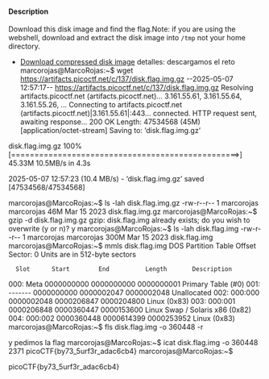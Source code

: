 

#### Description

Download this disk image and find the flag.Note: if you are using the webshell, download and extract the disk image into `/tmp` not your home directory.

- [Download compressed disk image](https://artifacts.picoctf.net/c/137/disk.flag.img.gz)
detalles: 
descargamos el reto 
marcorojas@MarcoRojas:~$ wget https://artifacts.picoctf.net/c/137/disk.flag.img.gz
--2025-05-07 12:57:17--  https://artifacts.picoctf.net/c/137/disk.flag.img.gz
Resolving artifacts.picoctf.net (artifacts.picoctf.net)... 3.161.55.61, 3.161.55.64, 3.161.55.26, ...
Connecting to artifacts.picoctf.net (artifacts.picoctf.net)|3.161.55.61|:443... connected.
HTTP request sent, awaiting response... 200 OK
Length: 47534568 (45M) [application/octet-stream]
Saving to: ‘disk.flag.img.gz’

disk.flag.img.gz              100%[=================================================>]  45.33M  10.5MB/s    in 4.3s

2025-05-07 12:57:23 (10.4 MB/s) - ‘disk.flag.img.gz’ saved [47534568/47534568]

marcorojas@MarcoRojas:~$ ls -lah disk.flag.img.gz
-rw-r--r-- 1 marcorojas marcorojas 46M Mar 15  2023 disk.flag.img.gz
marcorojas@MarcoRojas:~$ gzip -d disk.flag.img.gz
gzip: disk.flag.img already exists; do you wish to overwrite (y or n)? y
marcorojas@MarcoRojas:~$ ls -lah disk.flag.img
-rw-r--r-- 1 marcorojas marcorojas 300M Mar 15  2023 disk.flag.img
marcorojas@MarcoRojas:~$ mmls disk.flag.img
DOS Partition Table
Offset Sector: 0
Units are in 512-byte sectors

      Slot      Start        End          Length       Description
000:  Meta      0000000000   0000000000   0000000001   Primary Table (#0)
001:  -------   0000000000   0000002047   0000002048   Unallocated
002:  000:000   0000002048   0000206847   0000204800   Linux (0x83)
003:  000:001   0000206848   0000360447   0000153600   Linux Swap / Solaris x86 (0x82)
004:  000:002   0000360448   0000614399   0000253952   Linux (0x83)
marcorojas@MarcoRojas:~$ fls disk.flag.img -o 360448 -r

y pedimos la flag 
marcorojas@MarcoRojas:~$ icat disk.flag.img -o 360448 2371
picoCTF{by73_5urf3r_adac6cb4}
marcorojas@MarcoRojas:~$



picoCTF{by73_5urf3r_adac6cb4}